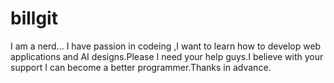 # billgit
I am a nerd...
I have passion in codeing ,I want to learn how to develop web applications and AI designs.Please I need your help guys.I believe with your support I can become a better programmer.Thanks in advance.
